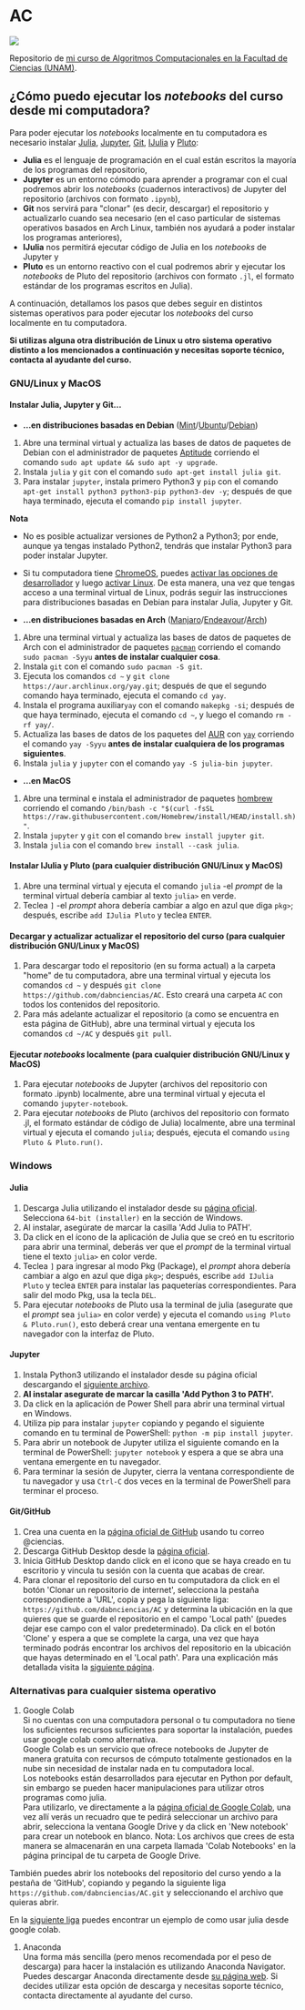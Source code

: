 # AC

![](https://github.com/dabnciencias/AC/blob/main/misc/AC_2023-II.gif)

Repositorio de [mi curso de Algoritmos Computacionales en la Facultad de Ciencias (UNAM)](https://www.fciencias.unam.mx/docencia/horarios/presentacion/343139).

## ¿Cómo puedo ejecutar los _notebooks_ del curso desde mi computadora?

Para poder ejecutar los _notebooks_ localmente en tu computadora es necesario instalar [Julia](https://julialang.org/), [Jupyter](https://jupyter.org/), [Git](https://git-scm.com/doc), [IJulia](https://julialang.github.io/IJulia.jl/stable/) y [Pluto](https://github.com/fonsp/Pluto.jl):
* **Julia** es el lenguaje de programación en el cual están escritos la mayoría de los programas del repositorio,
* **Jupyter** es un entorno cómodo para aprender a programar con el cual podremos abrir los _notebooks_ (cuadernos interactivos) de Jupyter del repositorio (archivos con formato `.ipynb`),
* **Git** nos servirá para "clonar" (es decir, descargar) el repositorio y actualizarlo cuando sea necesario (en el caso particular de sistemas operativos basados en Arch Linux, también nos ayudará a poder instalar los programas anteriores),
* **IJulia** nos permitirá ejecutar código de Julia en los _notebooks_ de Jupyter y 
* **Pluto** es un entorno reactivo con el cual podremos abrir y ejecutar los _notebooks_ de Pluto del repositorio (archivos con formato `.jl`, el formato estándar de los programas escritos en Julia).

A continuación, detallamos los pasos que debes seguir en distintos sistemas operativos para poder ejecutar los _notebooks_ del curso localmente en tu computadora. 

**Si utilizas alguna otra distribución de Linux u otro sistema operativo distinto a los mencionados a continuación y necesitas soporte técnico, contacta al ayudante del curso.**

### GNU/Linux y MacOS

#### Instalar Julia, Jupyter y Git...

* **...en distribuciones basadas en Debian** ([Mint](https://linuxmint.com/)/[Ubuntu](https://ubuntu.com/)/[Debian](https://www.debian.org/))
1. Abre una terminal virtual y actualiza las bases de datos de paquetes de Debian con el administrador de paquetes [Aptitude](https://wiki.debian.org/Aptitude) corriendo el comando `sudo apt update && sudo apt -y upgrade`.
1. Instala `julia` y `git` con el comando `sudo apt-get install julia git`.
1. Para instalar `jupyter`, instala primero Python3 y `pip` con el comando `apt-get install python3 python3-pip python3-dev -y`; después de que haya terminado, ejecuta el comando `pip install jupyter`.

**Nota**
* No es posible actualizar versiones de Python2 a Python3; por ende, aunque ya tengas instalado Python2, tendrás que instalar Python3 para poder instalar Jupyter.
* Si tu computadora tiene [ChromeOS](https://www.google.com/chromebook/chrome-os/), puedes [activar las opciones de desarrollador](https://www.androidauthority.com/how-to-enable-developer-mode-on-a-chromebook-906688/) y luego [activar Linux](https://support.google.com/chromebook/answer/9145439?hl=en). De esta manera, una vez que tengas acceso a una terminal virtual de Linux, podrás seguir las instrucciones para distribuciones basadas en Debian para instalar Julia, Jupyter y Git.

* **...en distribuciones basadas en Arch** ([Manjaro](https://manjaro.org/)/[Endeavour](https://endeavouros.com/)/[Arch](https://archlinux.org/))
1. Abre una terminal virtual y actualiza las bases de datos de paquetes de Arch con el administrador de paquetes [`pacman`](https://wiki.archlinux.org/title/Pacman) corriendo el comando `sudo pacman -Syyu` **antes de instalar cualquier cosa**.
1. Instala `git` con el comando `sudo pacman -S git`.
1. Ejecuta los comandos `cd ~` y `git clone https://aur.archlinux.org/yay.git`; después de que el segundo comando haya terminado, ejecuta el comando `cd yay`.
1. Instala el programa auxiliar`yay` con el comando `makepkg -si`; después de que haya terminado, ejecuta el comando `cd ~`, y luego el comando `rm -rf yay/`.
1. Actualiza las bases de datos de los paquetes del [AUR](https://wiki.archlinux.org/title/Arch_User_Repository_(Español)) con [`yay`](https://wiki.archlinux.org/title/AUR_helpers#Pacman_wrappers) corriendo el comando `yay -Syyu` **antes de instalar cualquiera de los programas siguientes**.
1. Instala `julia` y `jupyter` con el comando `yay -S julia-bin jupyter`. 

* **...en MacOS**
1. Abre una terminal e instala el administrador de paquetes [hombrew](https://brew.sh/) corriendo el comando `/bin/bash -c "$(curl -fsSL https://raw.githubusercontent.com/Homebrew/install/HEAD/install.sh)"`.
1. Instala `jupyter` y `git` con el comando `brew install jupyter git`.
1. Instala `julia` con el comando `brew install --cask julia`.

#### Instalar IJulia y Pluto (para cualquier distribución GNU/Linux y MacOS)
1. Abre una terminal virtual y ejecuta el comando `julia` -el _prompt_ de la terminal virtual debería cambiar al texto `julia>` en verde.
1. Teclea `]` -el _prompt_ ahora debería cambiar a algo en azul que diga `pkg>`; después, escribe `add IJulia Pluto` y teclea `ENTER`.

#### Decargar y actualizar actualizar el repositorio del curso (para cualquier distribución GNU/Linux y MacOS)
1. Para descargar todo el repositorio (en su forma actual) a la carpeta "home" de tu computadora, abre una terminal virtual y ejecuta los comandos `cd ~` y después `git clone https://github.com/dabnciencias/AC`. Esto creará una carpeta `AC` con todos los contenidos del repositorio.
1. Para más adelante actualizar el repositorio (a como se encuentra en esta página de GitHub), abre una terminal virtual y ejecuta los comandos `cd ~/AC` y después `git pull`.

#### Ejecutar _notebooks_ localmente (para cualquier distribución GNU/Linux y MacOS)
1. Para ejecutar _notebooks_ de Jupyter (archivos del repositorio con formato .ipynb) localmente, abre una terminal virtual y ejecuta el comando `jupyter-notebook`.
1. Para ejecutar _notebooks_ de Pluto (archivos del repositorio con formato .jl, el formato estándar de código de Julia) localmente, abre una terminal virtual y ejecuta el comando `julia`; después, ejecuta el comando `using Pluto & Pluto.run()`.

### Windows

#### Julia
1. Descarga Julia utilizando el instalador desde su [página oficial](https://julialang.org/downloads/). Selecciona `64-bit (installer)` en la sección de Windows.
1. Al instalar, asegúrate de marcar la casilla 'Add Julia to PATH'.
1. Da click en el ícono de la aplicación de Julia que se creó en tu escritorio para abrir una terminal, deberás ver que el _prompt_ de la terminal virtual tiene el texto `julia>` en color verde.
1. Teclea `]` para ingresar al modo Pkg (Package), el _prompt_ ahora debería cambiar a algo en azul que diga `pkg>`; después, escribe `add IJulia Pluto` y teclea `ENTER` para instalar las paqueterías correspondientes. Para salir del modo Pkg, usa la tecla `DEL`.
1. Para ejecutar _notebooks_ de Pluto usa la terminal de julia (asegurate que el _prompt_ sea `julia>` en color verde) y ejecuta el comando `using Pluto & Pluto.run()`, esto deberá crear una ventana emergente en tu navegador con la interfaz de Pluto.

#### Jupyter
1. Instala Python3 utilizando el instalador desde su página oficial descargando el [siguiente archivo](https://www.python.org/ftp/python/3.10.2/python-3.10.2-amd64.exe).
1. **Al instalar asegurate de marcar la casilla 'Add Python 3 to PATH'.**
1. Da click en la aplicación de Power Shell para abrir una terminal virtual en Windows.
1. Utiliza pip para instalar `jupyter` copiando y pegando el siguiente comando en tu terminal de PowerShell: `python -m pip install jupyter`.
1. Para abrir un notebook de Jupyter utiliza el siguiente comando en la terminal de PowerShell: `jupyter notebook` y espera a que se abra una ventana emergente en tu navegador.
1. Para terminar la sesión de Jupyter, cierra la ventana correspondiente de tu navegador y usa `Ctrl-C` dos veces en la terminal de PowerShell para terminar el proceso.

#### Git/GitHub
1. Crea una cuenta en la [página oficial de GitHub](https://github.com) usando tu correo @ciencias.
1. Descarga GitHub Desktop desde la [página oficial](https://desktop.github.com/).
1. Inicia GitHub Desktop dando click en el icono que se haya creado en tu escritorio y vincula tu sesión con la cuenta que acabas de crear.
1. Para clonar el repositorio del curso en tu computadora da click en el botón 'Clonar un repositorio de internet', selecciona la pestaña correspondiente a 'URL', copia y pega la siguiente liga: `https://github.com/dabnciencias/AC` y determina la ubicación en la que quieres que se guarde el repositorio en el campo 'Local path' (puedes dejar ese campo con el valor predeterminado). Da click en el botón 'Clone' y espera a que se complete la carga, una vez que haya terminado podrás encontrar los archivos del repositorio en la ubicación que hayas determinado en el 'Local path'. Para una explicación más detallada visita la [siguiente página](https://docs.github.com/en/desktop/contributing-and-collaborating-using-github-desktop/adding-and-cloning-repositories/cloning-a-repository-from-github-to-github-desktop).

### Alternativas para cualquier sistema operativo
1. Google Colab  
Si no cuentas con una computadora personal o tu computadora no tiene los suficientes recursos suficientes para soportar la instalación, puedes usar google colab como alternativa.  
Google Colab es un servicio que ofrece notebooks de Jupyter de manera gratuita con recursos de cómputo totalmente gestionados en la nube sin necesidad de instalar nada en tu computadora local.  
Los notebooks están desarrollados para ejecutar en Python por default, sin embargo se pueden hacer manipulaciones para utilizar otros programas como julia.  
Para utilizarlo, ve directamente a la [página oficial de Google Colab](https://colab.research.google.com/), una vez allí verás un recuadro que te pedirá seleccionar un archivo para abrir, selecciona la ventana Google Drive y da click en 'New notebook' para crear un notebook en blanco. Nota: Los archivos que crees de esta manera se almacenarán en una carpeta llamada 'Colab Notebooks' en la página principal de tu carpeta de Google Drive.

También puedes abrir los notebooks del repositorio del curso yendo a la pestaña de 'GitHub', copiando y pegando la siguiente liga `https://github.com/dabnciencias/AC.git` y seleccionando el archivo que quieras abrir.  

En la [siguiente liga](https://colab.research.google.com/github/ageron/julia_notebooks/blob/master/Julia_for_Pythonistas.ipynb#scrollTo=f_1dr-2W5iSU) puedes encontrar un ejemplo de como usar julia desde google colab.

1. Anaconda  
Una forma más sencilla (pero menos recomendada por el peso de descarga) para hacer la instalación es utilizando Anaconda Navigator.
Puedes descargar Anaconda directamente desde [su página web](https://www.anaconda.com/products/individual). Si decides utilizar esta opción de descarga y necesitas soporte técnico, contacta directamente al ayudante del curso.
